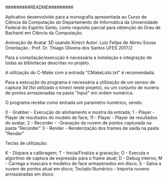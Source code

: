 #########README#########

Aplicativo desenvolvido para a monografia
apresentada ao Curso de Ciência da Computação 
do Departamento de Informática da Universidade 
Federal do Espírito Santo, como requisito parcial 
para obtenção do Grau de Bacharel em Ciência da Computação.

Animação de Avatar 3D usando Kinect
Autor: Luiz Felipe de Abreu Sousa
Orientação : Prof. Dr. Thiago Oliveira dos Santos
UFES 2017/2

Para a compilação/execução é necessária a instalação e integração de todas as bibliotecas descritas no projeto.

A utilização do C-Make com a entrada "CMakeLists.txt" é recomendada.

Para a execução do programa é necessária a utilização de um sensor de captura 3d (foi utilizado o kinect neste projeto), 
ou um conjunto de nuvens de pontos armazenadas na pasta "Input" em ordem numérica.

O programa recebe como entrada um parametro numérico, sendo:

0 - Grabber - Execução do alinhamento e mostra da entrada;
1 - Player - Player de resultados do modelo de face;
11 - Player - Player de resultados do avatar;
2 - Recorder - -Gravação da nuvem de pontos capturada na pasta "Recorder"
3 - Render - Renderização dos frames de saida na pasta "Render"

Teclas de utilização:

K - Dispara a calibragem;
T - Inicia/Finaliza a gravação;
O - Executa o algoritmo de captura de expressão para o frame atual;
D - Debug interno;
M - Carrega a mascara e modelos de face armazenados em disco;
S - Salva a nuvem de pontos atual em disco;
Teclado Numérico - Importa nuvens armazanadas em disco.



